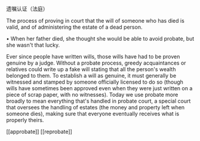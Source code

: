 遗嘱认证（法庭）

 The process of proving in court that the will of someone who has died is valid, and of administering the estate of a dead person. 

• When her father died, she thought she would be able to avoid probate, but she wasn't that lucky. 

Ever since people have written wills, those wills have had to be proven genuine by a judge. Without a  probate  process,  greedy  acquaintances  or  relatives  could  write  up  a  fake  will  stating  that  all  the person's wealth belonged to them. To establish a will as genuine, it must generally be witnessed and stamped by someone officially licensed to do so (though wills have sometimes been approved even when  they  were  just  written  on  a  piece  of  scrap  paper,  with  no  witnesses).  Today  we  use  probate
more  broadly  to  mean  everything  that's  handled  in  probate court,  a  special  court  that  oversees  the handling  of  estates  (the  money  and  property  left  when  someone  dies),  making  sure  that  everyone
eventually receives what is properly theirs.

[[approbate]]
[[reprobate]]
